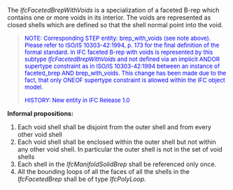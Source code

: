 The _IfcFacetedBrepWithVoids_ is a specialization of a faceted B-rep which contains one or more voids in its interior. The voids are represented as closed shells which are defined so that the shell normal point into the void.

> <font color="#0000FF" size="-1">NOTE: Corresponding STEP entity:
		  brep_with_voids (see note above). Please refer to ISO/IS 10303-42:1994, p. 173
		  for the final definition of the formal standard. In IFC faceted B-rep with
		  voids is represented by this subtype <i>IfcFacetedBrepWithVoids</i> and not
		  defined via an implicit ANDOR supertype constraint as in ISO/IS 10303-42:1994
		  between an instance of faceted_brep AND brep_with_voids. This change has been
		  made due to the fact, that only ONEOF supertype constraint is allowed within
		  the IFC object model. </font>
> 
> <font color="#0000FF" size="-1">HISTORY: New entity in IFC Release 1.0
		  </font>
>

**Informal propositions:**

1. Each void shell shall be disjoint from the outer shell and from every other void shell 
2. Each void shell shall be enclosed within the outer shell but not within any other void shell. In particular the outer shell is not in the set of void shells 
3. Each shell in the _IfcManifoldSolidBrep_ shall be referenced only once. 
4. All the bounding loops of all the faces of all the shells in the _IfcFacetedBrep_ shall be of type _IfcPolyLoop_.